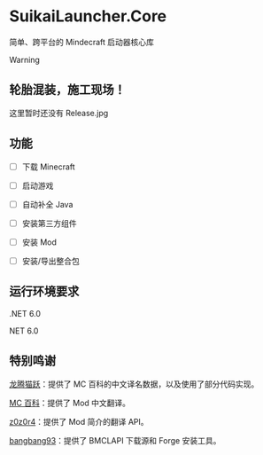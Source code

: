 # SuikaiLauncher.Core
简单、跨平台的 Mindecraft 启动器核心库

>[!WARNING] 
> ## 轮胎混装，施工现场！
>
> 这里暂时还没有 Release.jpg


## 功能

- [ ] 下载 Minecraft

- [ ] 启动游戏

- [ ] 自动补全 Java

- [ ] 安装第三方组件

- [ ] 安装 Mod

- [ ] 安装/导出整合包

## 运行环境要求

.NET 6.0

NET 6.0

## 特别鸣谢

[龙腾猫跃](https://space.bilibili.com/11343203)：提供了 MC 百科的中文译名数据，以及使用了部分代码实现。

[MC 百科](https://www.mcmod.cn)：提供了 Mod 中文翻译。

[z0z0r4](https://github.com/z0z0r4)：提供了 Mod 简介的翻译 API。

[bangbang93](https://github.com/bangbang93)：提供了 BMCLAPI 下载源和 Forge 安装工具。
